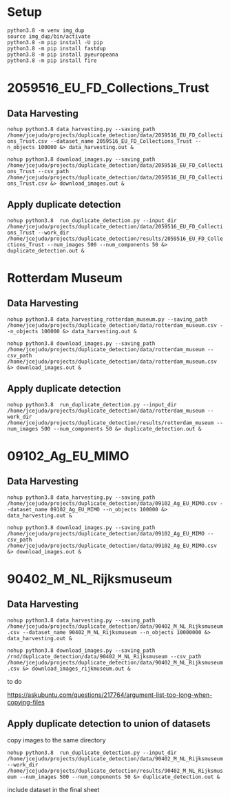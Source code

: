 
# Setup

```
python3.8 -m venv img_dup
source img_dup/bin/activate
python3.8 -m pip install -U pip
python3.8 -m pip install fastdup
python3.8 -m pip install pyeuropeana
python3.8 -m pip install fire
```



# 2059516_EU_FD_Collections_Trust

## Data Harvesting

`nohup python3.8 data_harvesting.py --saving_path /home/jcejudo/projects/duplicate_detection/data/2059516_EU_FD_Collections_Trust.csv --dataset_name 2059516_EU_FD_Collections_Trust --n_objects 100000 &> data_harvesting.out &`

`nohup python3.8 download_images.py --saving_path /home/jcejudo/projects/duplicate_detection/data/2059516_EU_FD_Collections_Trust --csv_path /home/jcejudo/projects/duplicate_detection/data/2059516_EU_FD_Collections_Trust.csv &> download_images.out &`


## Apply duplicate detection

`nohup python3.8  run_duplicate_detection.py --input_dir /home/jcejudo/projects/duplicate_detection/data/2059516_EU_FD_Collections_Trust --work_dir /home/jcejudo/projects/duplicate_detection/results/2059516_EU_FD_Collections_Trust --num_images 500 --num_components 50 &> duplicate_detection.out &`



# Rotterdam Museum

## Data Harvesting

`nohup python3.8 data_harvesting_rotterdam_museum.py --saving_path /home/jcejudo/projects/duplicate_detection/data/rotterdam_museum.csv --n_objects 100000 &> data_harvesting.out &`

`nohup python3.8 download_images.py --saving_path /home/jcejudo/projects/duplicate_detection/data/rotterdam_museum --csv_path /home/jcejudo/projects/duplicate_detection/data/rotterdam_museum.csv &> download_images.out &`

## Apply duplicate detection

`nohup python3.8  run_duplicate_detection.py --input_dir /home/jcejudo/projects/duplicate_detection/data/rotterdam_museum --work_dir /home/jcejudo/projects/duplicate_detection/results/rotterdam_museum --num_images 500 --num_components 50 &> duplicate_detection.out &`



# 09102_Ag_EU_MIMO

## Data Harvesting

`nohup python3.8 data_harvesting.py --saving_path /home/jcejudo/projects/duplicate_detection/data/09102_Ag_EU_MIMO.csv --dataset_name 09102_Ag_EU_MIMO --n_objects 100000 &> data_harvesting.out &`

`nohup python3.8 download_images.py --saving_path /home/jcejudo/projects/duplicate_detection/data/09102_Ag_EU_MIMO --csv_path /home/jcejudo/projects/duplicate_detection/data/09102_Ag_EU_MIMO.csv &> download_images.out &`


# 90402_M_NL_Rijksmuseum

## Data Harvesting

`nohup python3.8 data_harvesting.py --saving_path /home/jcejudo/projects/duplicate_detection/data/90402_M_NL_Rijksmuseum.csv --dataset_name 90402_M_NL_Rijksmuseum --n_objects 10000000 &> data_harvesting.out &`

`nohup python3.8 download_images.py --saving_path /rnd/duplicate_detection/data/90402_M_NL_Rijksmuseum --csv_path /home/jcejudo/projects/duplicate_detection/data/90402_M_NL_Rijksmuseum.csv &> download_images_rijkmuseum.out &`


to do

https://askubuntu.com/questions/217764/argument-list-too-long-when-copying-files

## Apply duplicate detection to union of datasets

copy images to the same directory

`nohup python3.8  run_duplicate_detection.py --input_dir /home/jcejudo/projects/duplicate_detection/data/90402_M_NL_Rijksmuseum --work_dir /home/jcejudo/projects/duplicate_detection/results/90402_M_NL_Rijksmuseum --num_images 500 --num_components 50 &> duplicate_detection.out &`


include dataset in the final sheet













